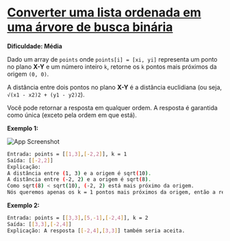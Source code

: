 # [Converter uma lista ordenada em uma árvore de busca binária](https://leetcode.com/problems/k-closest-points-to-origin/)

**Dificuldade: Média**

Dado um array de `points` onde `points[i] = [xi, yi]` representa um ponto no plano **X-Y** e um número inteiro `k`, retorne os `k` pontos mais próximos da origem `(0, 0)`.

A distância entre dois pontos no plano **X-Y** é a distância euclidiana (ou seja, `√(x1 - x2)2 + (y1 - y2)2`).

Você pode retornar a resposta em qualquer ordem. A resposta é garantida como única (exceto pela ordem em que está).

**Exemplo 1:**

![App Screenshot](https://assets.leetcode.com/uploads/2021/03/03/closestplane1.jpg)

``` bash
Entrada: points = [[1,3],[-2,2]], k = 1
Saída: [[-2,2]]
Explicação:
A distância entre (1, 3) e a origem é sqrt(10).
A distância entre (-2, 2) e a origem é sqrt(8).
Como sqrt(8) < sqrt(10), (-2, 2) está mais próximo da origem.
Nós queremos apenas os k = 1 pontos mais próximos da origem, então a resposta é apenas [[-2,2]].
```
**Exemplo 2:**

``` bash
Entrada: points = [[3,3],[5,-1],[-2,4]], k = 2
Saída: [[3,3],[-2,4]]
Explicação: A resposta [[-2,4],[3,3]] também seria aceita.
```